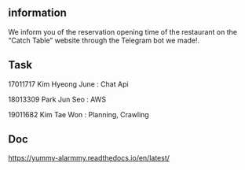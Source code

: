 ## information

We inform you of the reservation opening time of the restaurant on the “Catch  Table” website through the Telegram bot we made!.  

## Task

17011717    Kim Hyeong June   :  Chat Api  

18013309    Park Jun Seo      :   AWS  

19011682    Kim Tae Won       :  Planning, Crawling  
## Doc
https://yummy-alarmmy.readthedocs.io/en/latest/
